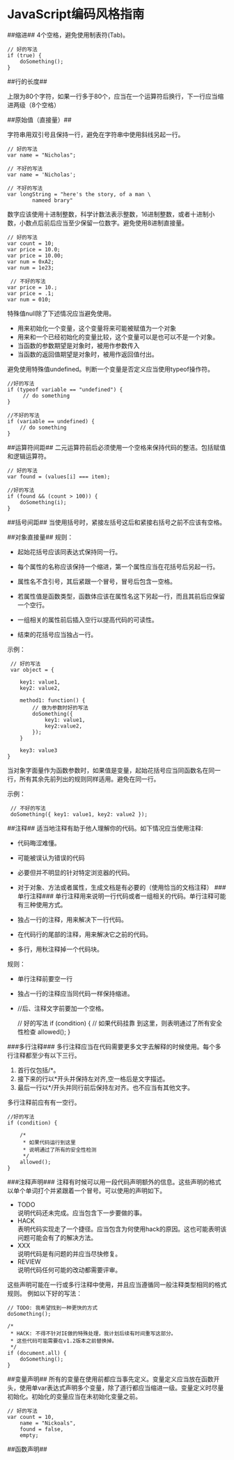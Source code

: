 JavaScript编码风格指南
========================
##缩进##
4个空格，避免使用制表符(Tab)。 

    // 好的写法
    if (true) {
        doSomething();
    }
##行的长度##

上限为80个字符，如果一行多于80个，应当在一个运算符后换行，下一行应当缩进两级（8个空格） 

##原始值（直接量）##

字符串用双引号且保持一行，避免在字符串中使用斜线另起一行。

    // 好的写法
    var name = "Nicholas";

    // 不好的写法
    var name = 'Nicholas';
    
    // 不好的写法
    var longString = "here's the story, of a man \  
            nameed brary"
 
数字应该使用十进制整数，科学计数法表示整数，16进制整数，或者十进制小数，小数点后前后应当至少保留一位数字。避免使用8进制直接量。

    // 好的写法
    var count = 10;
    var price = 10.0;
    var price = 10.00;
    var num = 0xA2;
    var num = 1e23;

     // 不好的写法
    var price = 10.;
    var price = .1;
    var num = 010;

特殊值null除了下述情况应当避免使用。

- 用来初始化一个变量，这个变量将来可能被赋值为一个对象
- 用来和一个已经初始化的变量比较，这个变量可以是也可以不是一个对象。
- 当函数的参数期望是对象时，被用作参数传入
- 当函数的返回值期望是对象时，被用作返回值付出。

避免使用特殊值undefined。判断一个变量是否定义应当使用typeof操作符。

    //好的写法
    if (typeof variable == "undefined") {
         // do something
    }
    
    //不好的写法
    if (variable == undefined) {
        // do something
    }
##运算符间距##
二元运算符前后必须使用一个空格来保持代码的整洁。包括赋值和逻辑运算符。 

    // 好的写法
    var found = (values[i] === item);

    //好的写法
    if (found && (count > 100)) {
        doSomething(i);
    }
    

##括号间距##
当使用括号时，紧接左括号这后和紧接右括号之前不应该有空格。

##对象直接量##
规则：

- 起始花括号应该同表达式保持同一行。 

- 每个属性的名称应该保持一个缩进，第一个属性应当在花括号后另起一行。 

- 属性名不含引号，其后紧跟一个冒号，冒号后包含一空格。 

- 若属性值是函数类型，函数体应该在属性名这下另起一行，而且其前后应保留一个空行。 

- 一组相关的属性前后插入空行以提高代码的可读性。 

- 结束的花括号应当独占一行。
 
示例：

     // 好的写法 
     var object = {

        key1: value1,
        key2: value2,
        
        method1: function() {
            // 做为参数时好的写法
            doSomething({
                key1: value1,
                key2:value2,
            });
        }

        key3: value3
    }

当对象字面量作为函数参数时，如果值是变量，起始花括号应当同函数名在同一行，所有其余先前列出的规则同样适用。避免在同一行。
  
示例：

     // 不好的写法
     doSomething({ key1: value1, key2: value2 });

##注释##
适当地注释有助于他人理解你的代码。如下情况应当使用注释:

- 代码晦涩难懂。
- 可能被误认为错误的代码
- 必要但并不明显的针对特定浏览器的代码。
- 对于对象、方法或者属性，生成文档是有必要的（使用恰当的文档注释）
###单行注释###
单行注释用来说明一行代码或者一组相关的代码。单行注释可能有三种使用方式。

- 独占一行的注释，用来解决下一行代码。
- 在代码行的尾部的注释，用来解决它之前的代码。
- 多行，用秋注释掉一个代码块。

规则：

* 单行注释前要空一行 
* 独占一行的注释应当同代码一样保持缩进。
* //后、注释文字前要加一个空格。
   
    // 好的写法
    if (condition) {
        // 如果代码挂靠 到这里，则表明通过了所有安全性检查
        allowed();
    }

###多行注释###
多行注释应当在代码需要更多文字去解释的时候使用。每个多行注释都至少有以下三行。

1. 首行仅包括/*。
2. 接下来的行以*开头并保持左对齐,空一格后是文字描述。
3. 最后一行以*/开头并同行前后保持左对齐。也不应当有其他文字。

多行注释前应有有一空行。

    //好的写法
    if (condition) {
        
        /*
         * 如果代码运行到这里
         * 说明通过了所有的安全性检测
         */
        allowed();
    }

###注释声明###
注释有时候可以用一段代码声明额外的信息。这些声明的格式以单个单词打个并紧跟着一个冒号。可以使用的声明如下。

- TODO  
  说明代码还未完成。应当包含下一步要做的事。
- HACK  
  表明代码实现走了一个捷径。应当包含为何使用hack的原因。这也可能表明该问题可能会有了的解决方法。
- XXX  
  说明代码是有问题的并应当尽快修复。
- REVIEW  
  说明代码任何可能的改动都需要评审。

这些声明可能在一行或多行注释中使用，并且应当遵循同一般注释类型相同的格式规则。
例如以下好的写法：
    
    // TODO: 我希望找到一种更快的方式
    doSomething();
    
    /*
     * HACK: 不得不针对IE做的特殊处理，我计划后续有时间重写这部分。
     * 这些代码可能需要在v1.2版本之前替换掉。
     */
    if (document.all) {
        doSomething();
    }

##变量声明##
所有的变量在使用前都应当事先定义。变量定义应当放在函数开头，使用单var表达式声明多个变量，除了道行都应当缩进一级。变量定义时尽量初始化。初始化的变量应当在未初始化变量之前。

    // 好的写法
    var count = 10,
        name = "Nickoals",
        found = false,
        empty;

##函数声明##
